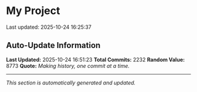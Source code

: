 # My Project


Last updated: 2025-10-24 16:25:37































































































































































































































































































































































































































































































































































































































































































































































































































































































































































































































































































































































































































































































































































































































































































































































































































































































































































































































































































































































































































































































































































































































































































































































































































































































































































































































































































































## Auto-Update Information

**Last Updated:** 2025-10-24 16:51:23
**Total Commits:** 2232
**Random Value:** 8773
**Quote:** _Making history, one commit at a time._

---
_This section is automatically generated and updated._